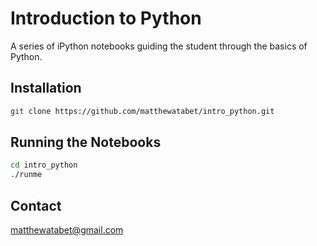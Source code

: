 # Introduction to Python
A series of iPython notebooks guiding the student through the basics of Python.

## Installation
```bash
git clone https://github.com/matthewatabet/intro_python.git

```

## Running the Notebooks
```bash
cd intro_python
./runme
```

## Contact
matthewatabet@gmail.com

